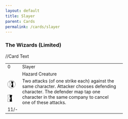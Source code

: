 ```yaml
---
layout: default
title: Slayer
parent: Cards
permalink: /cards/slayer
---
```


### The Wizards (Limited)

<table class="card">
  <tr>
    <td>0</td><!-- Upper-left -->
    <td>Slayer</td><!-- Title -->
    <td></td>
  </tr>
  <tr>
    <td></td>
    <td>Hazard Creature</td><!-- Card classification -->
    <td></td>
  </tr>
  <tr>
    <td><img src="/assets/images/border-land.svg"><br><br><img src="/assets/images/border-hold.svg"></td><!-- Sidebard -->
    <td>Two attacks (of one strike each) against the<br>
      same character. Attacker chooses defending<br>
      character. The defender map tap one<br>
      character in the same company to cancel<br>
      one of these attacks.</td> //Card Text
    <td></td>
  </tr>
  <tr>
    <td>11/-</td><!-- Shield -->
    <td></td>
    <td></td><!-- Corruption -->
  </tr>
</table>
